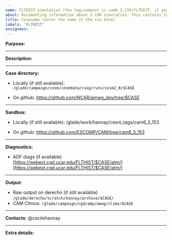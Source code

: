```yaml
---
name: FLTHIST simulation (the tag/compset is cam6_3_119/FLTHIST, if you are using another tag/compset, please customize accordingly)
about: Documenting information about a CAM simulation. This contains information about the location of the run directory, sandbox, etc 
title: Casename (enter the name of the run here)
labels: 'FLTHIST'
assignees: ''
---
```

**Purpose:**

___

**Description:**
___
**Case directory:**
- Locally (if still available):
`/glade/campaign/cesm/cesmdata/cseg/runs/cesm2_0/$CASE`

- On github:
https://github.com/NCAR/amwg_dev/tree/$CASE
___
**Sandbox:**
- Locally (if still available):
/glade/work/hannay/cesm_tags/cam6_3_153

- On github:
https://github.com/ESCOMP/CAM/tree/cam6_3_153
___
**Diagnostics:**
- ADF diags (if available)
[https://webext.cgd.ucar.edu/FLTHIST/$CASE/atm/](https://webext.cgd.ucar.edu/FLTHIST/$CASE/atm/)
___
**Output:**
- Raw output on derecho (if still available)
`/glade/derecho/scratch/hannay/archive/$CASE/`
- CAM Climos: `/glade/campaign/cgd/amp/amwg/climo/$CASE`
___
**Contacts:**
@cecilehannay
___
**Extra details:**
